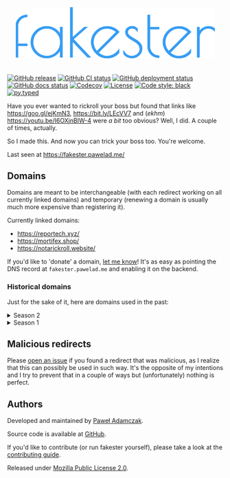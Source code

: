 <p align="center" style="padding: 20px;">
  <img src="https://raw.githubusercontent.com/pawelad/fakester/main/src/fakester/static/img/logo.svg" alt="fakester logo">
</p>

[![GitHub release](https://img.shields.io/github/release/pawelad/fakester.svg)][github release]
[![GitHub CI status](https://img.shields.io/github/actions/workflow/status/pawelad/fakester/ci.yml?label=CI)][fakester ci workflow]
[![GitHub deployment status](https://img.shields.io/github/deployments/pawelad/fakester/production?label=deploy)][fakester production deployment]
[![GitHub docs status](https://img.shields.io/github/deployments/pawelad/fakester/github-pages?label=docs)][fakester docs deployment]
[![Codecov](https://img.shields.io/codecov/c/github/pawelad/fakester)][codecov fakester]
[![License](https://img.shields.io/github/license/pawelad/fakester.svg)][license]
[![Code style: black](https://img.shields.io/badge/code%20style-black-000000.svg)][black]
[![py.typed](https://img.shields.io/badge/py-typed-FFD43B)][rickroll]

Have you ever wanted to rickroll your boss but found that links like
https://goo.gl/ejKmN3, https://bit.ly/LEcVV7 and (_ekhm_) https://youtu.be/I6OXjnBIW-4
were _a bit_ too obvious? Well, I did. A couple of times, actually.

So I made this. And now you can trick your boss too. You're welcome.

Last seen at https://fakester.pawelad.me/

## Domains
Domains are meant to be interchangeable (with each redirect working on all currently
linked domains) and temporary (renewing a domain is usually much more expensive
than registering it).

Currently linked domains:

- https://reportech.xyz/
- https://mortifex.shop/
- https://notarickroll.website/

If you'd like to 'donate' a domain, [let me know][github new issue]! It's as easy
as pointing the DNS record at `fakester.pawelad.me` and enabling it on the backend.

### Historical domains
Just for the sake of it, here are domains used in the past:

<details>
  <summary>Season 2</summary>

  - https://badsoftware.review/
  - https://doubledouce.club/
  - https://farnsworth.science/
  - https://forgettable.men/
  - https://momcorp.science/
  - https://mortifex.tech/
  - https://notarickyroll.website/
  - https://notarobot.date/
  - https://notbigon.faith/
  - https://realshark.loan/
  - https://sugarlumps.trade/
  - https://totallyreal.accountant/
</details>

<details>
  <summary>Season 1</summary>

  - https://amishweekly.xyz/
  - https://deepersteeper.xyz/
  - https://estrogenesis.xyz/
  - https://funkinthetrunk.xyz/
  - https://fuzzfeet.xyz/
  - https://isitstd.xyz/
  - https://masterexploder.xyz/
  - https://momcorp.xyz/
  - https://mortifex.xyz/
  - https://mrmeeseeks.xyz/
  - https://notporn.xyz/
  - https://spottieottiedopaliscious.xyz/
  - https://thedeuce.xyz/
  - https://thefiggisagency.xyz/
  - https://theflabbergaster.xyz/
  - https://thekrappinger.xyz/
  - https://uphole.xyz/
</details>

## Malicious redirects
Please [open an issue][github new issue] if you found a redirect that was malicious,
as I realize that this can possibly be used in such way. It's the opposite of my
intentions and I try to prevent that in a couple of ways but (unfortunately) nothing
is perfect.

## Authors
Developed and maintained by [Paweł Adamczak][pawelad].

Source code is available at [GitHub][github fakester].

If you'd like to contribute (or run fakester yourself), please take a look at the
[contributing guide].

Released under [Mozilla Public License 2.0][license].


[black]: https://black.readthedocs.io/
[codecov fakester]: https://app.codecov.io/github/pawelad/fakester
[contributing guide]: ./CONTRIBUTING.md
[fakester ci workflow]: https://github.com/pawelad/fakester/actions/workflows/ci.yml
[fakester docs deployment]: https://github.com/pawelad/fakester/deployments/github-pages
[fakester production deployment]: https://github.com/pawelad/fakester/deployments/production
[github fakester]: https://github.com/pawelad/fakester
[github new issue]: https://github.com/pawelad/fakester/issues/new/choose
[github release]: https://github.com/pawelad/fakester/releases/latest
[license]: ./LICENSE
[pawelad]: https://pawelad.me/
[rickroll]: https://www.youtube.com/watch?v=I6OXjnBIW-4&t=15s
